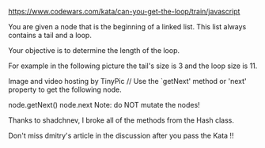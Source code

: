 https://www.codewars.com/kata/can-you-get-the-loop/train/javascript

You are given a node that is the beginning of a linked list. This list always contains a tail and a loop.

Your objective is to determine the length of the loop.

For example in the following picture the tail's size is 3 and the loop size is 11.

Image and video hosting by TinyPic
// Use the `getNext' method or 'next' property to get the following node.

node.getNext()
node.next
Note: do NOT mutate the nodes!

Thanks to shadchnev, I broke all of the methods from the Hash class.

Don't miss dmitry's article in the discussion after you pass the Kata !!